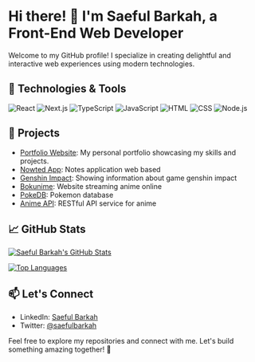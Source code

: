 # Hi there! 👋 I'm Saeful Barkah, a Front-End Web Developer

Welcome to my GitHub profile! I specialize in creating delightful and interactive web experiences using modern technologies.

## 🔧 Technologies & Tools

![React](https://img.shields.io/badge/React-Advanced-blue?style=for-the-badge&logo=react)
![Next.js](https://img.shields.io/badge/Next.js-Advanced-black?style=for-the-badge&logo=next.js)
![TypeScript](https://img.shields.io/badge/TypeScript-Intermediate-blue?style=for-the-badge&logo=typescript)
![JavaScript](https://img.shields.io/badge/JavaScript-Expert-yellow?style=for-the-badge&logo=javascript)
![HTML](https://img.shields.io/badge/HTML-Expert-orange?style=for-the-badge&logo=html5)
![CSS](https://img.shields.io/badge/CSS-Expert-blue?style=for-the-badge&logo=css3)
![Node.js](https://img.shields.io/badge/Node.js-Intermediate-green?style=for-the-badge&logo=node.js)

## 🚀 Projects

- [Portfolio Website](https://eful.netlify.app): My personal portfolio showcasing my skills and projects.
- [Nowted App](https://nowted-web.vercel.app): Notes application web based
- [Genshin Impact](https://github.com/saefulbarkah/project-xyz): Showing information about game genshin impact
- [Bokunime](https://bokunime.vercel.app): Website streaming anime online
- [PokeDB](https://bokunime.vercel.app): Pokemon database
- [Anime API](https://github.com/saefulbarkah/anime-api): RESTful API service for anime

## 📈 GitHub Stats

[![Saeful Barkah's GitHub Stats](https://github-readme-stats.vercel.app/api?username=saefulbarkah&show_icons=true&count_private=true&theme=radical)](https://github.com/saefulbarkah)

[![Top Languages](https://github-readme-stats.vercel.app/api/top-langs/?username=saefulbarkah&layout=compact&theme=radical)](https://github.com/saefulbarkah)

## 📫 Let's Connect

- LinkedIn: [Saeful Barkah](https://www.linkedin.com/in/saeful-barkah/)
- Twitter: [@saefulbarkah](https://twitter.com/saefulbarkah)

Feel free to explore my repositories and connect with me. Let's build something amazing together! 🚀
